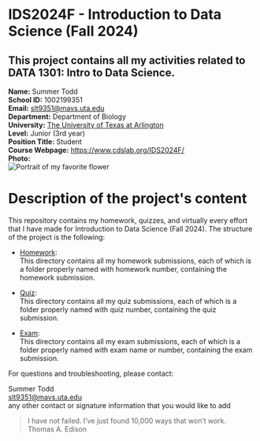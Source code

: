 # IDS2024F - Introduction to Data Science (Fall 2024)  
This project contains all my activities related to DATA 1301: Intro to Data Science.  
---
**Name:** Summer Todd  
**School ID:** 1002199351  
**Email:** slt9351@mavs.uta.edu  
**Department:** Department of Biology  
**University:** [The University of Texas at Arlington](https://www.uta.edu/)  
**Level:** <undergraduate> Junior (3rd year)  
**Position Title:** Student  
**Course Webpage:** <https://www.cdslab.org/IDS2024F/>  
**Photo:**  
![Portrait of my favorite flower]()  

# Description of the project's content  
This repository contains my homework, quizzes, and virtually every effort that I have made for Introduction to Data Science (Fall 2024). The structure of the project is the following:

+ [Homework](https://github.com/slt9351/IDS2024F/blob/main/Homework/hmwk%201):  
This directory contains all my homework submissions, each of which is a folder properly named with homework number, containing the homework submission.

+ [Quiz](https://github.com/slt9351/IDS2024F/blob/main/Quiz/quiz%201):  
This directory contains all my quiz submissions, each of which is a folder properly named with quiz number, containing the quiz submission.

+ [Exam](https://github.com/slt9351/IDS2024F/blob/main/Exam):  
This directory contains all my exam submissions, each of which is a folder properly named with exam name or number, containing the exam submission.

For questions and troubleshooting, please contact:

Summer Todd  
slt9351@mavs.uta.edu  
any other contact or signature information that you would like to add  

>I have not failed. I’ve just found 10,000 ways that won’t work.  
>Thomas A. Edison  
